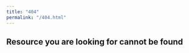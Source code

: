 ```yaml
---
title: "404"
permalink: "/404.html"
---
```


<h2>
    Resource you are looking for cannot be found
</h2>
